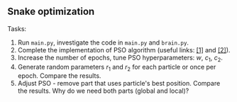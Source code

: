## Snake optimization

Tasks:

1. Run `main.py`, investigate the code in `main.py` and `brain.py`.
2. Complete the implementation of PSO algorithm (useful links: [[1]](https://machinelearningmastery.com/a-gentle-introduction-to-particle-swarm-optimization/) and [[2]](https://en.wikipedia.org/wiki/Particle_swarm_optimization)). 
3. Increase the number of epochs, tune PSO hyperparameters: $w$, $c_1$, $c_2$.
4. Generate random parameters $r_1$ and $r_2$ for each particle or once per epoch. Compare the results.
5. Adjust PSO - remove part that uses particle's best position. Compare the results. Why do we need both parts (global and local)?